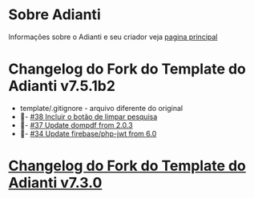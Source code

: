 # Sobre Adianti
Informações sobre o Adianti e seu criador veja  [pagina principal](../README.md)

# Changelog do Fork do Template do Adianti v7.5.1b2
* template/.gitignore - arquivo diferente do original
* 🔨- [#38 Incluir o botão de limpar pesquisa](https://github.com/bjverde/adianti-fork-template/issues/38)
* 🔨- [#37 Update dompdf from 2.0.3](https://github.com/bjverde/adianti-fork-template/issues/37)
* 🔨- [#34 Update firebase/php-jwt from 6.0](https://github.com/bjverde/adianti-fork-template/issues/34)

# [Changelog do Fork do Template do Adianti v7.3.0](changelog_fork_v7.3.0.md)